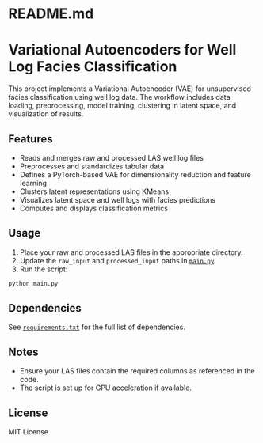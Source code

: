 # README.md
# Variational Autoencoders for Well Log Facies Classification

This project implements a Variational Autoencoder (VAE) for unsupervised facies classification using well log data. The workflow includes data loading, preprocessing, model training, clustering in latent space, and visualization of results.

## Features

- Reads and merges raw and processed LAS well log files
- Preprocesses and standardizes tabular data
- Defines a PyTorch-based VAE for dimensionality reduction and feature learning
- Clusters latent representations using KMeans
- Visualizes latent space and well logs with facies predictions
- Computes and displays classification metrics

## Usage

1. Place your raw and processed LAS files in the appropriate directory.
2. Update the `raw_input` and `processed_input` paths in [`main.py`](main.py).
3. Run the script:

```sh
python main.py
```

## Dependencies

See [`requirements.txt`](requirements.txt) for the full list of dependencies.

## Notes

- Ensure your LAS files contain the required columns as referenced in the code.
- The script is set up for GPU acceleration if available.

## License

MIT License